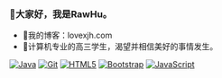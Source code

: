 ### 👋大家好，我是RawHu。
- 👾我的博客：lovexjh.com
- 🌱计算机专业的高三学生，渴望并相信美好的事情发生。
<div>
<a href="https://github.com/rawchen"><img src="https://camo.githubusercontent.com/fb02c59254ea1b90a7728fce985a77a022574830e3f9de3ae27c1bb1029acea0/68747470733a2f2f696d672e736869656c64732e696f2f62616467652f4a6176612d6f72616e67653f7374796c653d666c6174266c6f676f3d6a617661" alt="Java" data-canonical-src="https://img.shields.io/badge/Java-orange?style=flat&amp;logo=java" style="max-width: 100%;"></a>
<a href="https://github.com/rawchen"><img src="https://camo.githubusercontent.com/6f55ed18608ce2b3322587f2de18b4f66069781b603aa28b2f351f21ad19cbd3/68747470733a2f2f696d672e736869656c64732e696f2f62616467652f2d4769742d626c61636b3f7374796c653d666c6174266c6f676f3d676974266c696e6b3d68747470733a2f2f6769746875622e636f6d2f7261776368656e" alt="Git" data-canonical-src="https://img.shields.io/badge/-Git-black?style=flat&amp;logo=git&amp;link=https://github.com/rawchen" style="max-width: 100%;"></a>
<a href="https://github.com/rawchen"><img src="https://camo.githubusercontent.com/11ef1841c5e4b33ad2fbb278f29bfd171b5eff7f61f600ec05e5cb821b418277/68747470733a2f2f696d672e736869656c64732e696f2f62616467652f2d48544d4c352d4533344632363f7374796c653d666c6174266c6f676f3d68746d6c35266c6f676f436f6c6f723d7768697465266c696e6b3d68747470733a2f2f6769746875622e636f6d2f7261776368656e" alt="HTML5" data-canonical-src="https://img.shields.io/badge/-HTML5-E34F26?style=flat&amp;logo=html5&amp;logoColor=white&amp;link=https://github.com/rawchen" style="max-width: 100%;"></a>
<a href="https://github.com/rawchen"><img src="https://camo.githubusercontent.com/76d3c5a1cef23d414497fd062d132a391777da4916d51abf5455577edd61614c/68747470733a2f2f696d672e736869656c64732e696f2f62616467652f2d426f6f7473747261702d3536334437433f7374796c653d666c6174266c6f676f3d626f6f747374726170266c696e6b3d68747470733a2f2f6769746875622e636f6d2f7261776368656e" alt="Bootstrap" data-canonical-src="https://img.shields.io/badge/-Bootstrap-563D7C?style=flat&amp;logo=bootstrap&amp;link=https://github.com/rawchen" style="max-width: 100%;"></a>
<a href="https://github.com/rawchen"><img src="https://camo.githubusercontent.com/c01434606be1f2db056c85cef5effb08eb6a7b2c8029a590196338b8f82cec16/68747470733a2f2f696d672e736869656c64732e696f2f62616467652f2d4a6176615363726970742d626c61636b3f7374796c653d666c6174266c6f676f3d6a617661736372697074266c696e6b3d68747470733a2f2f6769746875622e636f6d2f7261776368656e" alt="JavaScript" data-canonical-src="https://img.shields.io/badge/-JavaScript-black?style=flat&amp;logo=javascript&amp;link=https://github.com/rawchen" style="max-width: 100%;"></a>
 </div>
<!--
**RawSong/RawSong** is a ✨ _special_ ✨ repository because its `README.md` (this file) appears on your GitHub profile.

Here are some ideas to get you started:

- 🔭 I’m currently working on ...
- 🌱 I’m currently learning ...
- 👯 I’m looking to collaborate on ...
- 🤔 I’m looking for help with ...
- 💬 Ask me about ...
- 📫 How to reach me: ...
- 😄 Pronouns: ...
- ⚡ Fun fact: ...


-->

![Dusai's GitHub stats](https://github-readme-stats.vercel.app/api?username=RawSong)
<!--START_SECTION:waka-->
<!--END_SECTION:waka-->
